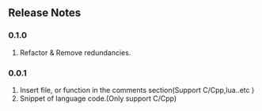 ## Release Notes

### 0.1.0

1. Refactor & Remove redundancies.

### 0.0.1

1. Insert file, or function in the comments section(Support C/Cpp,lua..etc )
2. Snippet of language code.(Only support C/Cpp)
